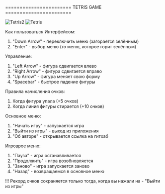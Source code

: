 ======================= TETRIS GAME =======================

![Tetris2](https://user-images.githubusercontent.com/106149184/229513499-8507e92a-843b-4613-ade7-85abd1748b9d.png)
![Tetris](https://user-images.githubusercontent.com/106149184/229512833-be4a7256-6841-4f53-b407-bfafe2aa987a.png)

Как пользоваться Интерфейсом:
  1) "Down Arrow" - переключить меню (загорается зелённым)
  2) "Enter" - выбор меню (то меню, которое горит зелённым)
  
  
Управление:
  1) "Left Arrow" - фигура сдвигается влево
  2) "Right Arrow" - фигура сдвигается вправо
  3) "Up Arrow" - фигура меняет свою форму
  4) "Spacebar" - быстрое падение фигуры
  
  
 Правила начисления очков:
   1) Когда фигура упала (+5 очков)
   2) Когда линия фигуры стирается (+10 очков)
  
  
Основное меню:
  1) "Начать игру" - запускается игра
  2) "Выйти из игры" - выход из приложения
  3) "Об авторе" - открывается ссылка на гитхаб
  
Игроврое меню:
  1) "Пауза" - игра останавливается
  2) "Продолжить" - игра возобновляется
  3) "Заново" - игра запускается заново
  4) "Назад" - возвращаемся в основное меню
  
!!! Рекорд очков сохраняется только тогда, когда вы нажали на - "Выйти из игры"
  
